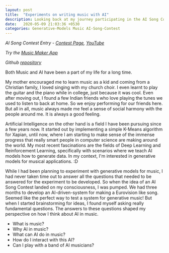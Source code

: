 ```yaml
---
layout: post
title:  "Experiments on writing music with AI"
description: Looking back at my journey participating in the AI Song Contest
date:   2020-05-09 21:03:36 +0530
categories: Generative-Models Music AI-Song-Contest
---
```


*AI Song Contest Entry - [Contest Page][contest], [YouTube][song-link]*

*Try the [Music Maker App][demo-app]*

*Github [repository][github-repo]*

Both Music and AI have been a part of my life for a long time.

My mother encouraged me to learn music as a kid and coming from a Christian family, I loved singing with my church choir. I even learnt to play the guitar and the piano while in college, just because it was cool. Even after moving out, I found a few Indian friends who love playing the tunes we used to listen to back at home. So we enjoy performing for our friends here. But all in all, music always made me feel a sense of social harmony with the people around me. It is always a good feeling.

Artificial Intelligence on the other hand is a field I have been pursuing since a few years now. It started out by implementing a simple K-Means algorithm for Xapian, until now, where I am starting to make sense of the immense progress that really smart people in computer science are making around the world. My most recent fascinations are the fields of Deep Learning and Reinforcement Learning, specifically with scenarios where we teach AI models how to generate data. In my context, I'm interested in generative models for musical applications. :D

While I had been planning to experiment with generative models for music, I had never taken time out to answer all the questions that needed to be answered for the experiment to be developed. So when the idea of an AI Song Contest landed on my consciousness, I was pumped. We had three months to develop an AI-driven-system for making a Eurovision like song. Seemed like the perfect way to test a system for generative music! But when I started brainstorming for ideas, I found myself asking really fundamental questions. The answers to these questions shaped my perspective on how I think about AI in music. 


- What is music?
- Why AI in music?
- What can AI do in music?
- How do I interact with this AI?
- Can I play with a band of AI musicians?


[github-repo]: https://github.com/richhiey1996/music-maker
[demo-app]:   https://ai-music-maker.herokuapp.com
[song-link]: https://www.youtube.com/watch?v=BNRd4eo-ePk
[contest]: https://www.vprobroadcast.com/titles/ai-songcontest/teams/germany-2.html
